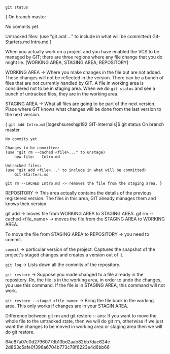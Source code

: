 `git status`

{ On branch master

No commits yet

Untracked files:
  (use "git add <file>..." to include in what will be committed)
	Git-Starters.md
	Intro.md }

When you actually work on a project and you have enabled the VCS to be managed by GIT;
there are three regions where any file change that you do might lie.
[WORKING AREA, STAGING AREA, REPOSITORY]

WORKING AREA -> Where you make changes in the file but are not added. These changes will not be reflected in 
                the version. There can be a bunch of files that are not currently handled by GIT. A file 
                in working area is considered not to be in staging area. When we do `git status` and see a 
                bunch of untracked files, they are in the working area. 

STAGING AREA -> What all files are going to be part of the next version. Place where GIT knows what changes
                will be done from the last version to the next version.

{ 
    `git add Intro.md`
    [logeshsuresh@192 GIT-Internals]$ git status
    On branch master

    No commits yet

    Changes to be committed:
    (use "git rm --cached <file>..." to unstage)
        new file:   Intro.md

    Untracked files:
    (use "git add <file>..." to include in what will be committed)
        Git-Starters.md

    git rm --CACHED Intro.md -> removes the file from the staging area. }

REPOSITORY -> This area actually contains the details of the previous registered version. The files in this 
              area, GIT already manages them and knows their version. 


git add <file> -> moves file from WORKING AREA to STAGING AREA.
git rm --cached <file_name> -> moves the file from the STAGING AREA to WORKING AREA.

To move the file from STAGING AREA to REPOSITORY -> you need to commit.

`commit` -> particular version of the project. Captures the snapshot of the project's staged changes and creates
            a version out of it. 


`git log` -> Lists down all the commits of the repository. 

`git restore` -> Suppose you made changed to a file already in the repository. Rn, the file is in the working 
                 area, in order to undo the changes, you use this command. If the file is in STAGING AREA, this 
                 command will not work. 

`git restore --staged <file_name>` -> Bring the file back in the working area. This only works if changes are 
                                      in your STAGIN AREA.

Difference between git rm and git restore :-
ans: If you want to move the whole file to the untracked state, then we will do git rm, otherwise if we just 
     want the changes to be moved in working area or staging area then we will do git restore.  


64e87a07e0d2796077db13bd2aab82bb7dac624e 
2d863c5afe0f396a6704b773c78f6223e4d6bb66
